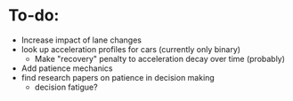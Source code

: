 # To-do:
* Increase impact of lane changes
* look up acceleration profiles for cars (currently only binary)
    * Make "recovery" penalty to acceleration decay over time (probably)
* Add patience mechanics
* find research papers on patience in decision making
    * decision fatigue?
